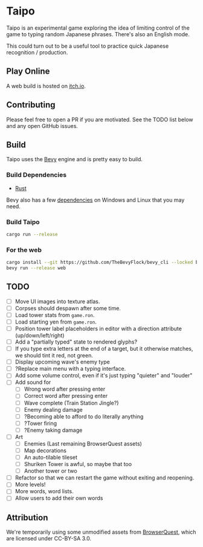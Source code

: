 # Taipo

Taipo is an experimental game exploring the idea of limiting control of the game to typing random Japanese phrases. There's also an English mode.

This could turn out to be a useful tool to practice quick Japanese recognition / production.

## Play Online

A web build is hosted on [itch.io](https://euclidean-whale.itch.io/taipo).

## Contributing

Please feel free to open a PR if you are motivated. See the TODO list below and any open GitHub issues.

## Build

Taipo uses the [Bevy](https://bevyengine.org/) engine and is pretty easy to build.

### Build Dependencies

- [Rust](https://www.rust-lang.org/tools/install)

Bevy also has a few [dependencies](https://bevyengine.org/learn/quick-start/getting-started/setup/#installing-os-dependencies) on Windows and Linux that you may need.

### Build Taipo

```bash
cargo run --release
```

### For the web

```bash
cargo install --git https://github.com/TheBevyFlock/bevy_cli --locked bevy_cli --rev 326722d --features wasm-opt
bevy run --release web
```

## TODO

- [ ] Move UI images into texture atlas.
- [ ] Corpses should despawn after some time.
- [ ] Load tower stats from `game.ron`.
- [ ] Load starting yen from `game.ron`.
- [ ] Position tower label placeholders in editor with a direction attribute (up/down/left/right)
- [ ] Add a "partially typed" state to rendered glyphs?
- [ ] If you type extra letters at the end of a target, but it otherwise matches, we should tint it red, not green.
- [ ] Display upcoming wave's enemy type
- [ ] ?Replace main menu with a typing interface.
- [ ] Add some volume control, even if it's just typing "quieter" and "louder"
- [ ] Add sound for
  - [ ] Wrong word after pressing enter
  - [ ] Correct word after pressing enter
  - [ ] Wave complete (Train Station Jingle?)
  - [ ] Enemy dealing damage
  - [ ] ?Becoming able to afford to do literally anything
  - [ ] ?Tower firing
  - [ ] ?Enemy taking damage
- [ ] Art
  - [ ] Enemies (Last remaining BrowserQuest assets)
  - [ ] Map decorations
  - [ ] An auto-tilable tileset
  - [ ] Shuriken Tower is awful, so maybe that too
  - [ ] Another tower or two
- [ ] Refactor so that we can restart the game without exiting and reopening.
- [ ] More levels!
- [ ] More words, word lists.
- [ ] Allow users to add their own words

## Attribution

We're temporarily using some unmodified assets from [BrowserQuest](https://github.com/mozilla/BrowserQuest), which are licensed under CC-BY-SA 3.0.
